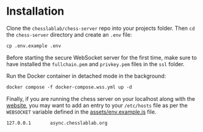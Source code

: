 # Installation

Clone the `chesslablab/chess-server` repo into your projects folder. Then `cd` the `chess-server` directory and create an `.env` file:

```txt
cp .env.example .env
```

Before starting the secure WebSocket server for the first time, make sure to have installed the `fullchain.pem` and `privkey.pem` files in the `ssl` folder.

Run the Docker container in detached mode in the background:

```txt
docker compose -f docker-compose.wss.yml up -d
```

Finally, if you are running the chess server on your localhost along with the [website](https://github.com/chesslablab/website), you may want to add an entry to your `/etc/hosts` file as per the `WEBSOCKET` variable defined in the [assets/env.example.js](https://github.com/chesslablab/website/blob/main/assets/env.example.js) file.

```txt
127.0.0.1       async.chesslablab.org
```
